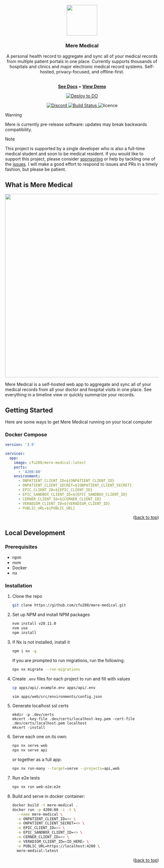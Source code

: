 <a name="readme-top"></a>

<div align="center">
  <img src="./images/logo.png" width="100" height="100" />
  <h3 align="center">Mere Medical</h3>
  <p align="center">
    A personal health record to aggregate and sync all of your medical records from multiple patient portals in one place. Currently supports thousands of hospitals and clinics and major electronic medical record systems. Self-hosted, privacy-focused, and offline-first. 
  </p>
</div>

<div align="center">
  <p align="center">
    <br />
    <a href="https://meremedical.co/"><strong>See Docs</strong></a>
    <span> • </span>
    <a href="https://demo.meremedical.co/"><strong>View Demo</strong></a>
  </p>
</div>

<p align="center">
  <a href="https://cloud.digitalocean.com/apps/new?repo=https://github.com/cfu288/mere-medical/tree/main&refcode=f6e0d718edc7">
    <img src="https://www.deploytodo.com/do-btn-blue.svg" alt="Deploy to DO">
  </a>
</p>
<p align="center">
  <a href="https://discord.gg/FjtQ84qADe">
    <img src="https://img.shields.io/badge/Discord-7289DA?style=flat&logo=discord&logoColor=white" alt="Discord">
  </a>
  <a href="https://github.com/cfu288/mere-medical/actions/workflows/staging.yaml">
    <img src="https://github.com/cfu288/mere-medical/actions/workflows/staging.yaml/badge.svg" alt="Build Status">
  </a>
  <a>
    <img src="https://img.shields.io/github/license/cfu288/mere-medical.svg" alt="licence">
  </a>
</p>

> [!WARNING]  
> Mere is currently pre-release software: updates may break backwards compatibility.

> [!NOTE]  
> This project is supported by a single developer who is also a full-time medical student and soon to be medical resident. If you would like to support this project, please consider [sponsoring](https://github.com/sponsors/cfu288) or help by tackling one of the [issues](https://github.com/cfu288/mere-medical/issues). I will make a good effort to respond to issues and PRs in a timely fashion, but please be patient.

## What is Mere Medical

<div align="center" >
    <img src="./images/multiscreen.webp" width="600" />
</div>

Mere Medical is a self-hosted web app to aggregate and sync all of your medical records from all your doctor and hospital visits in one place. See everything in a timeline view or quickly summarize your records.

## Getting Started

Here are some ways to get Mere Medical running on your local computer

### Docker Compose

```yaml
version: '3.9'

services:
  app:
    image: cfu288/mere-medical:latest
    ports:
      - '4200:80'
    environment:
      - ONPATIENT_CLIENT_ID=${ONPATIENT_CLIENT_ID}
      - ONPATIENT_CLIENT_SECRET=${ONPATIENT_CLIENT_SECRET}
      - EPIC_CLIENT_ID=${EPIC_CLIENT_ID}
      - EPIC_SANDBOX_CLIENT_ID=${EPIC_SANDBOX_CLIENT_ID}
      - CERNER_CLIENT_ID=${CERNER_CLIENT_ID}
      - VERADIGM_CLIENT_ID=${VERADIGM_CLIENT_ID}
      - PUBLIC_URL=${PUBLIC_URL}
```

<p align="right">(<a href="#readme-top">back to top</a>)</p>

## Local Development

### Prerequisites

- npm
- nvm
- Docker
- nx

### Installation

1. Clone the repo

   ```sh
   git clone https://github.com/cfu288/mere-medical.git
   ```

2. Set up NPM and install NPM packages

   ```sh
   nvm install v20.11.0
   nvm use
   npm install
   ```

3. If Nx is not installed, install it

   ```sh
   npm i nx -g
   ```

   if you are prompted to run migrations, run the following:

   ```sh
   npx nx migrate --run-migrations
   ```

4. Create `.env` files for each project to run and fill with values

   ```sh
   cp apps/api/.example.env apps/api/.env
   ```

   ```sh
   vim apps/web/src/environments/config.json
   ```

5. Generate localhost ssl certs

   ```
   mkdir -p .dev/certs
   mkcert -key-file .dev/certs/localhost-key.pem -cert-file .dev/certs/localhost.pem localhost
   mkcert -install
   ```

6. Serve each one on its own:

   ```bash
   npx nx serve web
   npx nx serve api
   ```

   or together as a full app:

   ```bash
   npx nx run-many --target=serve --projects=api,web
   ```

7. Run e2e tests

   ```bash
   npx nx run web-e2e:e2e
   ```

8. Build and serve in docker container:

   ```bash
   docker build -t mere-medical .
   docker run -p 4200:80 -i -t \
     --name mere-medical \
     -e ONPATIENT_CLIENT_ID=<> \
     -e ONPATIENT_CLIENT_SECRET=<> \
     -e EPIC_CLIENT_ID=<> \
     -e EPIC_SANDBOX_CLIENT_ID=<> \
     -e CERNER_CLIENT_ID=<> \
     -e VERADIGM_CLIENT_ID=<ID_HERE> \
     -e PUBLIC_URL=https://localhost:4200 \
     mere-medical:latest
   ```

<p align="right">(<a href="#readme-top">back to top</a>)</p>
